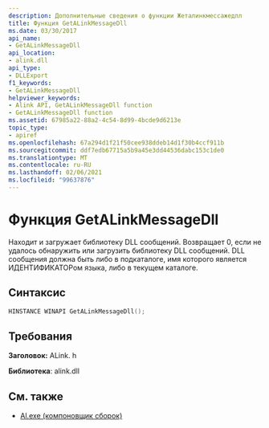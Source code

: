 ```yaml
---
description: Дополнительные сведения о функции Жеталинкмессажедлл
title: Функция GetALinkMessageDll
ms.date: 03/30/2017
api_name:
- GetALinkMessageDll
api_location:
- alink.dll
api_type:
- DLLExport
f1_keywords:
- GetALinkMessageDll
helpviewer_keywords:
- Alink API, GetALinkMessageDll function
- GetALinkMessageDll function
ms.assetid: 67985a22-88a2-4c54-8d99-4bcde9d6213e
topic_type:
- apiref
ms.openlocfilehash: 67a294d1f21f50cee938ddeb14d1f30b4ccf911b
ms.sourcegitcommit: ddf7edb67715a5b9a45e3dd44536dabc153c1de0
ms.translationtype: MT
ms.contentlocale: ru-RU
ms.lasthandoff: 02/06/2021
ms.locfileid: "99637876"
---
```

# <a name="getalinkmessagedll-function"></a>Функция GetALinkMessageDll

Находит и загружает библиотеку DLL сообщений. Возвращает 0, если не удалось обнаружить или загрузить библиотеку DLL сообщений. DLL сообщения должна быть либо в подкаталоге, имя которого является ИДЕНТИФИКАТОРом языка, либо в текущем каталоге.  
  
## <a name="syntax"></a>Синтаксис  
  
```cpp  
HINSTANCE WINAPI GetALinkMessageDll();  
```  
  
## <a name="requirements"></a>Требования  

 **Заголовок:** ALink. h  
  
 **Библиотека**: alink.dll  
  
## <a name="see-also"></a>См. также

- [Al.exe (компоновщик сборок)](../../tools/al-exe-assembly-linker.md)
